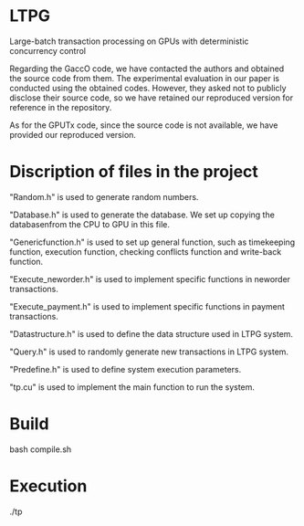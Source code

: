 # LTPG
Large-batch transaction processing on GPUs with deterministic concurrency control

Regarding the GaccO code, we have contacted the authors and obtained the source code from them. 
The experimental evaluation in our paper is conducted using the obtained codes. 
However, they asked not to publicly disclose their source code, so we have retained our reproduced version for reference in the repository. 

As for the GPUTx code, since the source code is not available, we have provided our reproduced version.

# Discription of files in the project

"Random.h" is used to generate random numbers.

"Database.h" is used to generate the database. We set up copying the databasenfrom the CPU to GPU in this file.

"Genericfunction.h" is used to set up general function, such as timekeeping function, execution function, checking conflicts function and write-back function.

"Execute_neworder.h" is used to implement specific functions in neworder transactions.

"Execute_payment.h" is used to implement specific functions in payment transactions.

"Datastructure.h" is used to define the data structure used in LTPG system.

"Query.h" is used to randomly generate new transactions in LTPG system.

"Predefine.h" is used to define system execution parameters.

"tp.cu" is used to implement the main function to run the system.

# Build

bash compile.sh

# Execution

./tp
